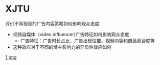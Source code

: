 # XJTU
评价不同视频的广告内容策略如何影响观众态度

- 视频自媒体（video influencer)广告特征如何影响观众态度
  - 广告特征：广告时长占比、广告出现位置、视频内容和商品契合度等 
- 这种效应对于不同的博主影响力的异质性效应如何


[1.png](https://github.com/stellaaaaa123/Bilibili/blob/df2c412350931defa40275fbbac78be5ec108d5a/1.png)
